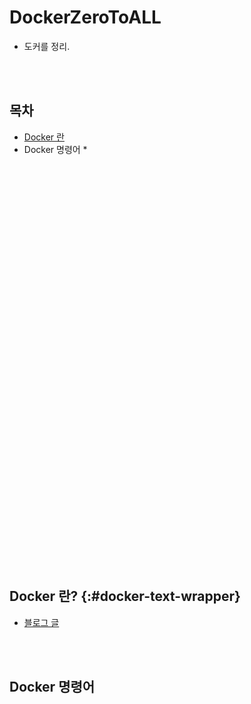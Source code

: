 # DockerZeroToALL
* 도커를 정리.

<BR><BR>

## 목차
* [Docker 란](#docker-text-wrapper)
* Docker 명령어
    * 

<BR><BR>
<BR><BR>
<BR><BR>
<BR><BR>
<BR><BR>
<BR><BR>
<BR><BR>
<BR><BR>
<BR><BR>
<BR><BR>
<BR><BR>
<BR><BR>
<BR><BR>
<BR><BR>
<BR><BR>
<BR><BR>
<BR><BR>
<BR><BR>
<BR><BR>

## Docker 란? {:#docker-text-wrapper}
* [블로그 글](https://pasudo123.tistory.com/398)

<BR><BR>

## Docker 명령어
